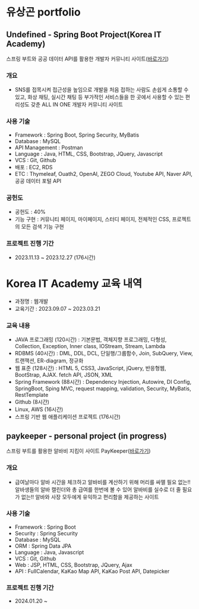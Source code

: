 # 유상곤 portfolio


## Undefined - Spring Boot Project(Korea IT Academy)
스프링 부트와 공공 데이터 API를 활용한 개발자 커뮤니티 사이트([바로가기](https://github.com/SpringFirstProjectTogether/UNDEFINED_Final?tab=readme-ov-file))


### 개요
* SNS를 접목시켜 접근성을 높임으로 개발을 처음 접하는 사람도 손쉽게 소통할 수 있고, 화상 채팅, 실시간 채팅 등 부가적인 서비스들을 한 곳에서 사용할 수 있는 편리성도 갖춘 ALL IN ONE 개발자 커뮤니티 사이트


### 사용 기술
* Framework : Spring Boot, Spring Security, MyBatis
* Database : MySQL
* API Management : Postman
* Language : Java, HTML, CSS, Bootstrap, JQuery, Javascript
* VCS : Git, Github
* 배포 : EC2, RDS
* ETC : Thymeleaf, Ouath2, OpenAI, ZEGO Cloud, Youtube API, Naver API, 공공 데이터 포털 API


### 공헌도
* 공헌도 : 40%
* 기능 구현 : 커뮤니티 페이지, 마이페이지, 스터디 페이지, 전체적인 CSS, 프로젝트의 모든 검색 기능 구현


### 프로젝트 진행 기간
* 2023.11.13 ~ 2023.12.27 (176시간)


# Korea IT Academy 교육 내역
* 과정명 : 웹개발
* 교육기간 : 2023.09.07 ~ 2023.03.21


### 교육 내용
* JAVA 프로그래밍 (120시간) : 기본문법, 객체지향 프로그래밍, 다형성, Collection, Exception, Inner class, IOStream, Stream, Lambda
* RDBMS (40시간) : DML, DDL, DCL, 단일행/그룹함수, Join, SubQuery, View, 트랜잭션, ER-diagram, 정규화
* 웹 표준 (128시간) : HTML 5, CSS3, JavaScript, jQuery, 반응형웹, BootStrap, AJAX. fetch API, JSON, XML
* Spring Framework (88시간) : Dependency Injection, Autowire, DI Config,  SpringBoot, Sping MVC, request mapping, validation, Security,  MyBatis, RestTemplate
* Github (8시간)
* Linux, AWS (16시간)
* 스프링 기반 웹 애플리케이션 프로젝트 (176시간)


## paykeeper - personal project (in progress)
스프링 부트를 활용한 알바비 지킴이 사이트 PayKeeper([바로가기](https://github.com/YuSangGon/paykeeper))


### 개요
* 급여날마다 알바 시간을 체크하고 알바비를 계산하기 위해 머리를 싸맬 필요 없는!! 알바생들의 알바 캘린더와 총 급여를 한번에 볼 수 있어 알바비를 실수로 더 줄 필요가 없는!! 알바와 사장 모두에게 유익하고 편리함을 제공하는 사이트


### 사용 기술
* Framework : Spring Boot
* Security : Spring Security
* Database : MySQL
* ORM : Spring Data JPA
* Language : Java, Javascript
* VCS : Git, Github
* Web : JSP, HTML, CSS, Bootstrap, JQuery, Ajax
* API : FullCalendar, KaKao Map API, KaKao Post API, Datepicker


### 프로젝트 진행 기간
* 2024.01.20 ~
